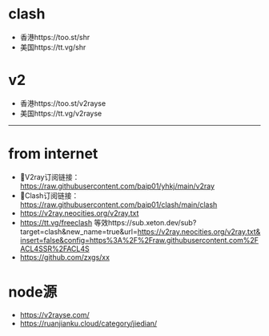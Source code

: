 # clash
- 香港https://too.st/shr
- 美国https://tt.vg/shr
# v2
- 香港https://too.st/v2rayse
- 美国https://tt.vg/v2rayse

---
# from internet
- 📢V2ray订阅链接：https://raw.githubusercontent.com/baip01/yhkj/main/v2ray
- 📢Clash订阅链接：https://raw.githubusercontent.com/baip01/clash/main/clash
- https://v2ray.neocities.org/v2ray.txt
- https://tt.vg/freeclash  等效https://sub.xeton.dev/sub?target=clash&new_name=true&url=https://v2ray.neocities.org/v2ray.txt&insert=false&config=https%3A%2F%2Fraw.githubusercontent.com%2FACL4SSR%2FACL4S
- https://github.com/zxgs/xx


# node源
- https://v2rayse.com/
- https://ruanjianku.cloud/category/jiedian/

